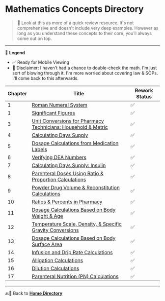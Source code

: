# Mathematics Concepts Directory

> 📌 Look at this as more of a quick review resource. It's not comprehensive and doesn't include very deep examples. However as long as you understand these concepts to their core, you'll always come out on top.

---

🔣 **Legend**

- ✅ Ready for Mobile Viewing
- 🚨 Disclaimer: I haven't had a chance to double-check the math. I'm just sort of blowing through it. I'm more worried about covering law & SOPs. I'll come back to this afterwards.

| Chapter | Title | Rework Status |
|---------|-------|---------------|
| 1 | [Roman Numeral System](./roman_numerals.md) | ✅ |
| 1 | [Significant Figures](./sig_figs.md) | ✅ |
| 3 | [Unit Conversions for Pharmacy Technicians: Household & Metric](./unit_conversions.md) | ✅ |
| 4 | [Calculating Days Supply](./days_supply.md) | ✅ |
| 5 | [Dosage Calculations from Medication Labels](./medication_labels.md) | ✅ |
| 6 | [Verifying DEA Numbers](./dea_numbers.md) | ✅ |
| 7 | [Calculating Days Supply: Insulin](./insulin_days_supply.md) | ✅ |
| 8 | [Parenteral Doses Using Ratio & Proportion Calculations](./parenteral_ratios.md) | ✅ |
| 9 | [Powder Drug Volume & Reconstitution Calculations](./powder_volume.md) | ✅ |
| 10 | [Ratios & Percents in Pharmacy](./percents_ratios.md) | ✅ |
| 11 | [Dosage Calculations Based on Body Weight & Age](./body_weight_calculations.md) | ✅ |
| 12 | [Temperature Scale, Density, & Specific Gravity Conversions](./temperature_scale_conversions.md) | ✅ |
| 13 | [Dosage Calculations Based on Body Surface Area](./bsa.md) | ✅ |
| 14 | [Infusion and Drip Rate Calculations](./flow_drip_rate.md) | ✅ |
| 15 | [Alligation Calculations](./alligations.md) | ✅ |
| 16 | [Dilution Calculations](./dilutions.md) | ✅ |
| 17 | [Parenteral Nutrition (PN) Calculations](./tpn.md) | ✅ |
  
---

🔙🔗 Back to [**Home Directory**](../readme.md)
